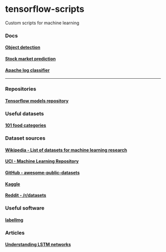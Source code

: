 # tensorflow-scripts
Custom scripts for machine learning

### Docs

#### [Object detection](models/object_detection/README.md)

#### [Stock market prediction](models/stock_market_prediction/README.md)

#### [Apache log classifier](models/apache-log-classifier/README.md)

---

### Repositories

#### [Tensorflow models repository](https://github.com/tensorflow/models)

### Useful datasets

#### [101 food categories](https://www.vision.ee.ethz.ch/datasets_extra/food-101/)

### Dataset sources

#### [Wikipedia - List of datasets for machine learning research](https://en.wikipedia.org/wiki/List_of_datasets_for_machine_learning_research)


#### [UCI - Machine Learning Repository](http://archive.ics.uci.edu/ml/datasets.html)


#### [GitHub - awesome-public-datasets](https://github.com/caesar0301/awesome-public-datasets)


#### [Kaggle](https://www.kaggle.com/datasets)


#### [Reddit - /r/datasets](https://www.reddit.com/r/datasets/)

### Useful software

#### [labelImg](https://github.com/tzutalin/labelImg)

### Articles

#### [Understanding LSTM networks](http://colah.github.io/posts/2015-08-Understanding-LSTMs/)
